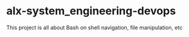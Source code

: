 # alx-system_engineering-devops
This project is all about Bash on shell navigation, file manipulation, etc
